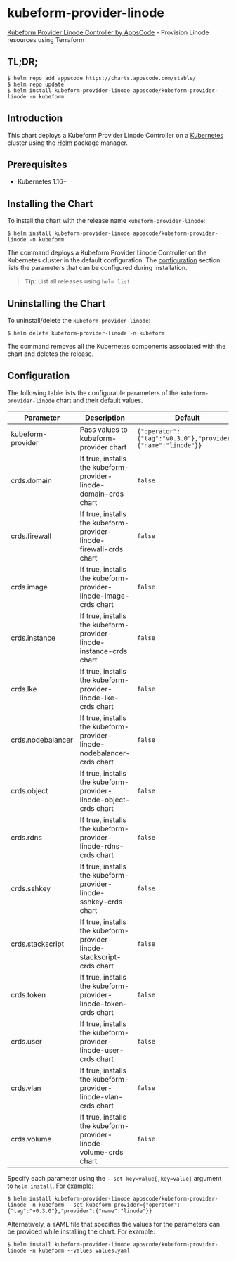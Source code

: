 # kubeform-provider-linode

[Kubeform Provider Linode Controller by AppsCode](https://github.com/kubeform) - Provision Linode resources using Terraform

## TL;DR;

```console
$ helm repo add appscode https://charts.appscode.com/stable/
$ helm repo update
$ helm install kubeform-provider-linode appscode/kubeform-provider-linode -n kubeform
```

## Introduction

This chart deploys a Kubeform Provider Linode Controller on a [Kubernetes](http://kubernetes.io) cluster using the [Helm](https://helm.sh) package manager.

## Prerequisites

- Kubernetes 1.16+

## Installing the Chart

To install the chart with the release name `kubeform-provider-linode`:

```console
$ helm install kubeform-provider-linode appscode/kubeform-provider-linode -n kubeform
```

The command deploys a Kubeform Provider Linode Controller on the Kubernetes cluster in the default configuration. The [configuration](#configuration) section lists the parameters that can be configured during installation.

> **Tip**: List all releases using `helm list`

## Uninstalling the Chart

To uninstall/delete the `kubeform-provider-linode`:

```console
$ helm delete kubeform-provider-linode -n kubeform
```

The command removes all the Kubernetes components associated with the chart and deletes the release.

## Configuration

The following table lists the configurable parameters of the `kubeform-provider-linode` chart and their default values.

|     Parameter     |                              Description                               |                           Default                            |
|-------------------|------------------------------------------------------------------------|--------------------------------------------------------------|
| kubeform-provider | Pass values to kubeform-provider chart                                 | `{"operator":{"tag":"v0.3.0"},"provider":{"name":"linode"}}` |
| crds.domain       | If true, installs the kubeform-provider-linode-domain-crds chart       | `false`                                                      |
| crds.firewall     | If true, installs the kubeform-provider-linode-firewall-crds chart     | `false`                                                      |
| crds.image        | If true, installs the kubeform-provider-linode-image-crds chart        | `false`                                                      |
| crds.instance     | If true, installs the kubeform-provider-linode-instance-crds chart     | `false`                                                      |
| crds.lke          | If true, installs the kubeform-provider-linode-lke-crds chart          | `false`                                                      |
| crds.nodebalancer | If true, installs the kubeform-provider-linode-nodebalancer-crds chart | `false`                                                      |
| crds.object       | If true, installs the kubeform-provider-linode-object-crds chart       | `false`                                                      |
| crds.rdns         | If true, installs the kubeform-provider-linode-rdns-crds chart         | `false`                                                      |
| crds.sshkey       | If true, installs the kubeform-provider-linode-sshkey-crds chart       | `false`                                                      |
| crds.stackscript  | If true, installs the kubeform-provider-linode-stackscript-crds chart  | `false`                                                      |
| crds.token        | If true, installs the kubeform-provider-linode-token-crds chart        | `false`                                                      |
| crds.user         | If true, installs the kubeform-provider-linode-user-crds chart         | `false`                                                      |
| crds.vlan         | If true, installs the kubeform-provider-linode-vlan-crds chart         | `false`                                                      |
| crds.volume       | If true, installs the kubeform-provider-linode-volume-crds chart       | `false`                                                      |


Specify each parameter using the `--set key=value[,key=value]` argument to `helm install`. For example:

```console
$ helm install kubeform-provider-linode appscode/kubeform-provider-linode -n kubeform --set kubeform-provider={"operator":{"tag":"v0.3.0"},"provider":{"name":"linode"}}
```

Alternatively, a YAML file that specifies the values for the parameters can be provided while
installing the chart. For example:

```console
$ helm install kubeform-provider-linode appscode/kubeform-provider-linode -n kubeform --values values.yaml
```
